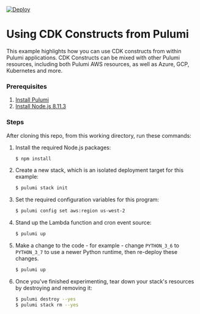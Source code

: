 [![Deploy](https://get.pulumi.com/new/button.svg)](https://app.pulumi.com/new)

# Using CDK Constructs from Pulumi

This example highlights how you can use CDK constructs from within Pulumi applications.  CDK
Constructs can be mixed with other Pulumi resources, including both Pulumi AWS resources, as well as
Azure, GCP, Kubernetes and more.

### Prerequisites

1. [Install Pulumi](https://www.pulumi.com/docs/get-started/install/)
2. [Install Node.js 8.11.3](https://nodejs.org/en/download/)

### Steps

After cloning this repo, from this working directory, run these commands:

1. Install the required Node.js packages:

    ```bash
    $ npm install
    ```

2. Create a new stack, which is an isolated deployment target for this example:

    ```bash
    $ pulumi stack init
    ```

3. Set the required configuration variables for this program:

    ```bash
    $ pulumi config set aws:region us-west-2
    ```

4. Stand up the Lambda function and cron event source:

    ```bash
    $ pulumi up
    ```

5. Make a change to the code - for example - change `PYTHON_3_6` to `PYTHON_3_7` to use a newer
   Python runtime, then re-deploy these changes.

    ```bash
    $ pulumi up
    ```

8. Once you've finished experimenting, tear down your stack's resources by destroying and removing it:

    ```bash
    $ pulumi destroy --yes
    $ pulumi stack rm --yes
    ```

